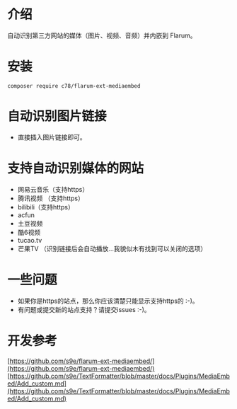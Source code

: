 # 介绍

自动识别第三方网站的媒体（图片、视频、音频）并内嵌到 Flarum。

# 安装

```
composer require c78/flarum-ext-mediaembed
```
# 自动识别图片链接

- 直接插入图片链接即可。

# 支持自动识别媒体的网站

- 网易云音乐（支持https）
- 腾讯视频 （支持https）
- bilibili（支持https）
- acfun
- 土豆视频
- 酷6视频
- tucao.tv
- 芒果TV （识别链接后会自动播放…我貌似木有找到可以关闭的选项）

# 一些问题

- 如果你是https的站点，那么你应该清楚只能显示支持https的 :-)。
- 有问题或提交新的站点支持？请提交issues :-)。

# 开发参考

[https://github.com/s9e/flarum-ext-mediaembed/](https://github.com/s9e/flarum-ext-mediaembed/)
[https://github.com/s9e/TextFormatter/blob/master/docs/Plugins/MediaEmbed/Add_custom.md](https://github.com/s9e/TextFormatter/blob/master/docs/Plugins/MediaEmbed/Add_custom.md)

